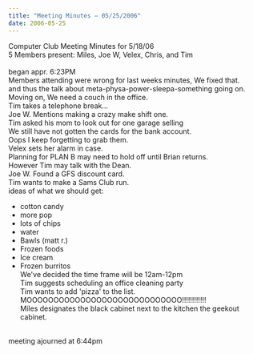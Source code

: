 ```yaml
---
title: "Meeting Minutes – 05/25/2006"
date: 2006-05-25
---
```

Computer Club Meeting Minutes for 5/18/06<br>
5 Members present: Miles, Joe W, Velex, Chris, and Tim<br>
<br>
began appr. 6:23PM<br>
Members attending were wrong for last weeks minutes, We fixed that.<br>
and thus the talk about meta-physa-power-sleepa-something going on.<br>
Moving on, We need a couch in the office.<br>
Tim takes a telephone break...<br>
Joe W. Mentions making a crazy make shift one.<br>
Tim asked his mom to look out for one garage selling<br>
We still have not gotten the cards for the bank account.<br>
Oops I keep forgetting to grab them.<br>
Velex sets her alarm in case.<br>
Planning for PLAN B may need to hold off until Brian returns.<br>
However Tim may talk with the Dean.<br>
Joe W. Found a GFS discount card.<br>
Tim wants to make a Sams Club run.<br>
ideas of what we should get:<br>
- cotton candy<br>
- more pop<br>
- lots of chips<br>
- water<br>
- Bawls (matt r.)<br>
- Frozen foods<br>
 - Ice cream<br>
 - Frozen burritos<br>
We've decided the time frame will be 12am-12pm<br>
Tim suggests scheduling an office cleaning party<br>
Tim wants to add 'pizza' to the list.<br>
MOOOOOOOOOOOOOOOOOOOOOOOOOOOOO!!!!!!!!!!!!<br>
Miles designates the black cabinet next to the kitchen the geekout cabinet.<br>
<br>
meeting ajourned at 6:44pm<br>
<br>
